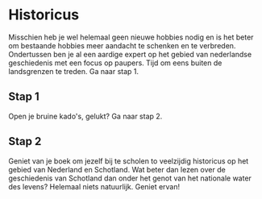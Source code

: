 # Historicus
Misschien heb je wel helemaal geen nieuwe hobbies nodig en is het beter om bestaande hobbies meer aandacht te schenken en te verbreden. Ondertussen ben je al een aardige expert op het gebied van nederlandse geschiedenis met een focus op paupers. Tijd om eens buiten de landsgrenzen te treden. Ga naar stap 1.

## Stap 1
Open je bruine kado's, gelukt? Ga naar stap 2.

## Stap 2
Geniet van je boek om jezelf bij te scholen to veelzijdig historicus op het gebied van Nederland en Schotland. Wat beter dan lezen over de geschiedenis van Schotland dan onder het genot van het nationale water des levens? Helemaal niets natuurlijk. Geniet ervan!